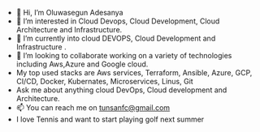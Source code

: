 - 👋 Hi, I’m Oluwasegun Adesanya
- 👀 I’m interested in Cloud Devops, Cloud Development, Cloud Architecture and Infrastructure.
- 🌱 I’m currently into cloud DEVOPS, Cloud Development and Infrastructure .
- 💞️ I’m looking to collaborate working on a variety of technologies including Aws,Azure and Google cloud.
- My top used stacks are Aws services, Terraform, Ansible, Azure, GCP, CI/CD, Docker, Kubernates, Microservices, Linus, Git
- Ask me about anything cloud DevOps, Cloud development and Architecture.
- 📫 You can reach me on tunsanfc@gmail.com
- I love Tennis and want to start playing golf next summer

<!---
NewthingAde/NewthingAde is a ✨ special ✨ repository because its `README.md` (this file) appears on your GitHub profile.
You can click the Preview link to take a look at your changes.
--->
